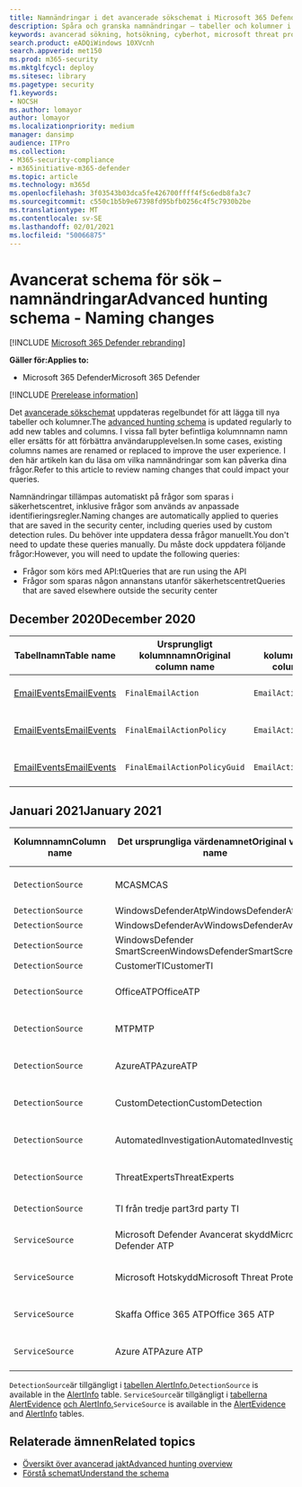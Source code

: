 ```yaml
---
title: Namnändringar i det avancerade sökschemat i Microsoft 365 Defender
description: Spåra och granska namnändringar – tabeller och kolumner i det avancerade sökschemat
keywords: avancerad sökning, hotsökning, cyberhot, microsoft threat protection, microsoft 365, mtp, m365, sökning, fråga, telemetri, schemareferens, kusto, tabell, data, namnändringar, namnbyte, Microsoft Threat Protection
search.product: eADQiWindows 10XVcnh
search.appverid: met150
ms.prod: m365-security
ms.mktglfcycl: deploy
ms.sitesec: library
ms.pagetype: security
f1.keywords:
- NOCSH
ms.author: lomayor
author: lomayor
ms.localizationpriority: medium
manager: dansimp
audience: ITPro
ms.collection:
- M365-security-compliance
- m365initiative-m365-defender
ms.topic: article
ms.technology: m365d
ms.openlocfilehash: 3f03543b03dca5fe426700ffff4f5c6edb8fa3c7
ms.sourcegitcommit: c550c1b5b9e67398fd95bfb0256c4f5c7930b2be
ms.translationtype: MT
ms.contentlocale: sv-SE
ms.lasthandoff: 02/01/2021
ms.locfileid: "50066875"
---
```

# <a name="advanced-hunting-schema---naming-changes"></a><span data-ttu-id="eab89-104">Avancerat schema för sök – namnändringar</span><span class="sxs-lookup"><span data-stu-id="eab89-104">Advanced hunting schema - Naming changes</span></span>

[!INCLUDE [Microsoft 365 Defender rebranding](../includes/microsoft-defender.md)]


<span data-ttu-id="eab89-105">**Gäller för:**</span><span class="sxs-lookup"><span data-stu-id="eab89-105">**Applies to:**</span></span>
- <span data-ttu-id="eab89-106">Microsoft 365 Defender</span><span class="sxs-lookup"><span data-stu-id="eab89-106">Microsoft 365 Defender</span></span>

[!INCLUDE [Prerelease information](../includes/prerelease.md)]

<span data-ttu-id="eab89-107">Det [avancerade sökschemat](advanced-hunting-schema-tables.md) uppdateras regelbundet för att lägga till nya tabeller och kolumner.</span><span class="sxs-lookup"><span data-stu-id="eab89-107">The [advanced hunting schema](advanced-hunting-schema-tables.md) is updated regularly to add new tables and columns.</span></span> <span data-ttu-id="eab89-108">I vissa fall byter befintliga kolumnnamn namn eller ersätts för att förbättra användarupplevelsen.</span><span class="sxs-lookup"><span data-stu-id="eab89-108">In some cases, existing columns names are renamed or replaced to improve the user experience.</span></span> <span data-ttu-id="eab89-109">I den här artikeln kan du läsa om vilka namnändringar som kan påverka dina frågor.</span><span class="sxs-lookup"><span data-stu-id="eab89-109">Refer to this article to review naming changes that could impact your queries.</span></span>

<span data-ttu-id="eab89-110">Namnändringar tillämpas automatiskt på frågor som sparas i säkerhetscentret, inklusive frågor som används av anpassade identifieringsregler.</span><span class="sxs-lookup"><span data-stu-id="eab89-110">Naming changes are automatically applied to queries that are saved in the security center, including queries used by custom detection rules.</span></span> <span data-ttu-id="eab89-111">Du behöver inte uppdatera dessa frågor manuellt.</span><span class="sxs-lookup"><span data-stu-id="eab89-111">You don't need to update these queries manually.</span></span> <span data-ttu-id="eab89-112">Du måste dock uppdatera följande frågor:</span><span class="sxs-lookup"><span data-stu-id="eab89-112">However, you will need to update the following queries:</span></span>
- <span data-ttu-id="eab89-113">Frågor som körs med API:t</span><span class="sxs-lookup"><span data-stu-id="eab89-113">Queries that are run using the API</span></span>
- <span data-ttu-id="eab89-114">Frågor som sparas någon annanstans utanför säkerhetscentret</span><span class="sxs-lookup"><span data-stu-id="eab89-114">Queries that are saved elsewhere outside the security center</span></span>

## <a name="december-2020"></a><span data-ttu-id="eab89-115">December 2020</span><span class="sxs-lookup"><span data-stu-id="eab89-115">December 2020</span></span>

| <span data-ttu-id="eab89-116">Tabellnamn</span><span class="sxs-lookup"><span data-stu-id="eab89-116">Table name</span></span> | <span data-ttu-id="eab89-117">Ursprungligt kolumnnamn</span><span class="sxs-lookup"><span data-stu-id="eab89-117">Original column name</span></span> | <span data-ttu-id="eab89-118">Nytt kolumnnamn</span><span class="sxs-lookup"><span data-stu-id="eab89-118">New column name</span></span> | <span data-ttu-id="eab89-119">Orsak till ändring</span><span class="sxs-lookup"><span data-stu-id="eab89-119">Reason for change</span></span>
|--|--|--|--|
| [<span data-ttu-id="eab89-120">EmailEvents</span><span class="sxs-lookup"><span data-stu-id="eab89-120">EmailEvents</span></span>](advanced-hunting-emailevents-table.md) | `FinalEmailAction` | `EmailAction` | <span data-ttu-id="eab89-121">Feedback från kunder</span><span class="sxs-lookup"><span data-stu-id="eab89-121">Customer feedback</span></span> |
| [<span data-ttu-id="eab89-122">EmailEvents</span><span class="sxs-lookup"><span data-stu-id="eab89-122">EmailEvents</span></span>](advanced-hunting-emailevents-table.md) | `FinalEmailActionPolicy` | `EmailActionPolicy` | <span data-ttu-id="eab89-123">Feedback från kunder</span><span class="sxs-lookup"><span data-stu-id="eab89-123">Customer feedback</span></span> |
| [<span data-ttu-id="eab89-124">EmailEvents</span><span class="sxs-lookup"><span data-stu-id="eab89-124">EmailEvents</span></span>](advanced-hunting-emailevents-table.md) | `FinalEmailActionPolicyGuid` | `EmailActionPolicyGuid` | <span data-ttu-id="eab89-125">Feedback från kunder</span><span class="sxs-lookup"><span data-stu-id="eab89-125">Customer feedback</span></span> |

## <a name="january-2021"></a><span data-ttu-id="eab89-126">Januari 2021</span><span class="sxs-lookup"><span data-stu-id="eab89-126">January 2021</span></span>

| <span data-ttu-id="eab89-127">Kolumnnamn</span><span class="sxs-lookup"><span data-stu-id="eab89-127">Column name</span></span> | <span data-ttu-id="eab89-128">Det ursprungliga värdenamnet</span><span class="sxs-lookup"><span data-stu-id="eab89-128">Original value name</span></span> | <span data-ttu-id="eab89-129">Nytt värdenamn</span><span class="sxs-lookup"><span data-stu-id="eab89-129">New value name</span></span> | <span data-ttu-id="eab89-130">Orsak till ändring</span><span class="sxs-lookup"><span data-stu-id="eab89-130">Reason for change</span></span>
|--|--|--|--|
| `DetectionSource` | <span data-ttu-id="eab89-131">MCAS</span><span class="sxs-lookup"><span data-stu-id="eab89-131">MCAS</span></span> |    <span data-ttu-id="eab89-132">Microsoft Cloud App Security</span><span class="sxs-lookup"><span data-stu-id="eab89-132">Microsoft Cloud App Security</span></span> | <span data-ttu-id="eab89-133">Rebranding</span><span class="sxs-lookup"><span data-stu-id="eab89-133">Rebranding</span></span> |
| `DetectionSource` | <span data-ttu-id="eab89-134">WindowsDefenderAtp</span><span class="sxs-lookup"><span data-stu-id="eab89-134">WindowsDefenderAtp</span></span>|   <span data-ttu-id="eab89-135">EDR</span><span class="sxs-lookup"><span data-stu-id="eab89-135">EDR</span></span>| <span data-ttu-id="eab89-136">Rebranding</span><span class="sxs-lookup"><span data-stu-id="eab89-136">Rebranding</span></span> |
| `DetectionSource` | <span data-ttu-id="eab89-137">WindowsDefenderAv</span><span class="sxs-lookup"><span data-stu-id="eab89-137">WindowsDefenderAv</span></span> | <span data-ttu-id="eab89-138">Antivirus</span><span class="sxs-lookup"><span data-stu-id="eab89-138">Antivirus</span></span> | <span data-ttu-id="eab89-139">Rebranding</span><span class="sxs-lookup"><span data-stu-id="eab89-139">Rebranding</span></span> |
| `DetectionSource` | <span data-ttu-id="eab89-140">WindowsDefender SmartScreen</span><span class="sxs-lookup"><span data-stu-id="eab89-140">WindowsDefenderSmartScreen</span></span> |  <span data-ttu-id="eab89-141">SmartScreen</span><span class="sxs-lookup"><span data-stu-id="eab89-141">SmartScreen</span></span> | <span data-ttu-id="eab89-142">Rebranding</span><span class="sxs-lookup"><span data-stu-id="eab89-142">Rebranding</span></span> |
| `DetectionSource` | <span data-ttu-id="eab89-143">CustomerTI</span><span class="sxs-lookup"><span data-stu-id="eab89-143">CustomerTI</span></span> |  <span data-ttu-id="eab89-144">Anpassat TI</span><span class="sxs-lookup"><span data-stu-id="eab89-144">Custom TI</span></span> | <span data-ttu-id="eab89-145">Rebranding</span><span class="sxs-lookup"><span data-stu-id="eab89-145">Rebranding</span></span> |
| `DetectionSource` | <span data-ttu-id="eab89-146">OfficeATP</span><span class="sxs-lookup"><span data-stu-id="eab89-146">OfficeATP</span></span> | <span data-ttu-id="eab89-147">Microsoft Defender för Office 365</span><span class="sxs-lookup"><span data-stu-id="eab89-147">Microsoft Defender for Office 365</span></span> | <span data-ttu-id="eab89-148">Rebranding</span><span class="sxs-lookup"><span data-stu-id="eab89-148">Rebranding</span></span> |
| `DetectionSource` | <span data-ttu-id="eab89-149">MTP</span><span class="sxs-lookup"><span data-stu-id="eab89-149">MTP</span></span>   | <span data-ttu-id="eab89-150">Microsoft 365 Defender</span><span class="sxs-lookup"><span data-stu-id="eab89-150">Microsoft 365 Defender</span></span> | <span data-ttu-id="eab89-151">Rebranding</span><span class="sxs-lookup"><span data-stu-id="eab89-151">Rebranding</span></span> |
| `DetectionSource` | <span data-ttu-id="eab89-152">AzureATP</span><span class="sxs-lookup"><span data-stu-id="eab89-152">AzureATP</span></span> |    <span data-ttu-id="eab89-153">Microsoft Defender for Identity</span><span class="sxs-lookup"><span data-stu-id="eab89-153">Microsoft Defender for Identity</span></span> | <span data-ttu-id="eab89-154">Rebranding</span><span class="sxs-lookup"><span data-stu-id="eab89-154">Rebranding</span></span> |
| `DetectionSource` | <span data-ttu-id="eab89-155">CustomDetection</span><span class="sxs-lookup"><span data-stu-id="eab89-155">CustomDetection</span></span>   | <span data-ttu-id="eab89-156">Anpassad identifiering</span><span class="sxs-lookup"><span data-stu-id="eab89-156">Custom detection</span></span> | <span data-ttu-id="eab89-157">Rebranding</span><span class="sxs-lookup"><span data-stu-id="eab89-157">Rebranding</span></span> |
| `DetectionSource` | <span data-ttu-id="eab89-158">AutomatedInvestigation</span><span class="sxs-lookup"><span data-stu-id="eab89-158">AutomatedInvestigation</span></span> |<span data-ttu-id="eab89-159">Automatiserad undersökning</span><span class="sxs-lookup"><span data-stu-id="eab89-159">Automated investigation</span></span> | <span data-ttu-id="eab89-160">Rebranding</span><span class="sxs-lookup"><span data-stu-id="eab89-160">Rebranding</span></span> |
| `DetectionSource` | <span data-ttu-id="eab89-161">ThreatExperts</span><span class="sxs-lookup"><span data-stu-id="eab89-161">ThreatExperts</span></span> | <span data-ttu-id="eab89-162">Microsoft Threat Experts</span><span class="sxs-lookup"><span data-stu-id="eab89-162">Microsoft Threat Experts</span></span> | <span data-ttu-id="eab89-163">Rebranding</span><span class="sxs-lookup"><span data-stu-id="eab89-163">Rebranding</span></span> |
| `DetectionSource` | <span data-ttu-id="eab89-164">TI från tredje part</span><span class="sxs-lookup"><span data-stu-id="eab89-164">3rd party TI</span></span> | <span data-ttu-id="eab89-165">Tredje parts sensor</span><span class="sxs-lookup"><span data-stu-id="eab89-165">3rd Party sensors</span></span> | <span data-ttu-id="eab89-166">Rebranding</span><span class="sxs-lookup"><span data-stu-id="eab89-166">Rebranding</span></span> |
| `ServiceSource` | <span data-ttu-id="eab89-167">Microsoft Defender Avancerat skydd</span><span class="sxs-lookup"><span data-stu-id="eab89-167">Microsoft Defender ATP</span></span>| <span data-ttu-id="eab89-168">Microsoft Defender för Endpoint</span><span class="sxs-lookup"><span data-stu-id="eab89-168">Microsoft Defender for Endpoint</span></span> | <span data-ttu-id="eab89-169">Rebranding</span><span class="sxs-lookup"><span data-stu-id="eab89-169">Rebranding</span></span> |
|`ServiceSource` |<span data-ttu-id="eab89-170">Microsoft Hotskydd</span><span class="sxs-lookup"><span data-stu-id="eab89-170">Microsoft Threat Protection</span></span>   | <span data-ttu-id="eab89-171">Microsoft 365 Defender</span><span class="sxs-lookup"><span data-stu-id="eab89-171">Microsoft 365 Defender</span></span> | <span data-ttu-id="eab89-172">Rebranding</span><span class="sxs-lookup"><span data-stu-id="eab89-172">Rebranding</span></span> |
| `ServiceSource` | <span data-ttu-id="eab89-173">Skaffa Office 365 ATP</span><span class="sxs-lookup"><span data-stu-id="eab89-173">Office 365 ATP</span></span>  |<span data-ttu-id="eab89-174">Microsoft Defender för Office 365</span><span class="sxs-lookup"><span data-stu-id="eab89-174">Microsoft Defender for Office 365</span></span> | <span data-ttu-id="eab89-175">Rebranding</span><span class="sxs-lookup"><span data-stu-id="eab89-175">Rebranding</span></span> |
| `ServiceSource` |<span data-ttu-id="eab89-176">Azure ATP</span><span class="sxs-lookup"><span data-stu-id="eab89-176">Azure ATP</span></span>    |<span data-ttu-id="eab89-177">Microsoft Defender for Identity</span><span class="sxs-lookup"><span data-stu-id="eab89-177">Microsoft Defender for Identity</span></span> | <span data-ttu-id="eab89-178">Rebranding</span><span class="sxs-lookup"><span data-stu-id="eab89-178">Rebranding</span></span> |

<span data-ttu-id="eab89-179">`DetectionSource`är tillgängligt i [tabellen AlertInfo.](advanced-hunting-alertinfo-table.md)</span><span class="sxs-lookup"><span data-stu-id="eab89-179">`DetectionSource` is available in the [AlertInfo](advanced-hunting-alertinfo-table.md) table.</span></span> <span data-ttu-id="eab89-180">`ServiceSource`är tillgängligt i [tabellerna AlertEvidence](advanced-hunting-alertevidence-table.md) [och AlertInfo.](advanced-hunting-alertinfo-table.md)</span><span class="sxs-lookup"><span data-stu-id="eab89-180">`ServiceSource` is available in the [AlertEvidence](advanced-hunting-alertevidence-table.md) and [AlertInfo](advanced-hunting-alertinfo-table.md) tables.</span></span> 
## <a name="related-topics"></a><span data-ttu-id="eab89-181">Relaterade ämnen</span><span class="sxs-lookup"><span data-stu-id="eab89-181">Related topics</span></span>
- [<span data-ttu-id="eab89-182">Översikt över avancerad jakt</span><span class="sxs-lookup"><span data-stu-id="eab89-182">Advanced hunting overview</span></span>](advanced-hunting-overview.md)
- [<span data-ttu-id="eab89-183">Förstå schemat</span><span class="sxs-lookup"><span data-stu-id="eab89-183">Understand the schema</span></span>](advanced-hunting-schema-tables.md)